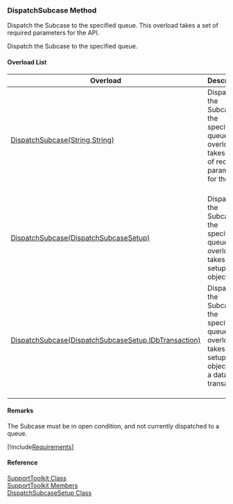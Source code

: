 ﻿### DispatchSubcase Method

Dispatch the Subcase to the specified queue. This overload takes a set of required parameters for the API.

Dispatch the Subcase to the specified queue.

#### Overload List

| Overload | Description |
| --- | --- |
| [DispatchSubcase(String,String)](FChoice.Toolkits.Clarify~FChoice.Toolkits.Clarify.Support.SupportToolkit~DispatchSubcase(String,String).md) | Dispatch the Subcase to the specified queue. This overload takes a set of required parameters for the API.   |
| [DispatchSubcase(DispatchSubcaseSetup)](FChoice.Toolkits.Clarify~FChoice.Toolkits.Clarify.Support.SupportToolkit~DispatchSubcase(DispatchSubcaseSetup).md) | Dispatch the Subcase to the specified queue. This overload takes a setup object.   |
| [DispatchSubcase(DispatchSubcaseSetup,IDbTransaction)](FChoice.Toolkits.Clarify~FChoice.Toolkits.Clarify.Support.SupportToolkit~DispatchSubcase(DispatchSubcaseSetup,IDbTransaction).md) | Dispatch the Subcase to the specified queue. This overload takes a setup object and a database transaction.   |

#### Remarks

The Subcase must be in open condition, and not currently dispatched to a queue.

[!include[Requirements](../partials/requirements.md)]



#### Reference

[SupportToolkit Class](FChoice.Toolkits.Clarify~FChoice.Toolkits.Clarify.Support.SupportToolkit.md)  
[SupportToolkit Members](FChoice.Toolkits.Clarify~FChoice.Toolkits.Clarify.Support.SupportToolkit_members.md)  
[DispatchSubcaseSetup Class](FChoice.Toolkits.Clarify~FChoice.Toolkits.Clarify.Support.DispatchSubcaseSetup.md)
